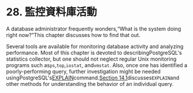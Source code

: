 # 28. 監控資料庫活動

A database administrator frequently wonders,“What is the system doing right now?”This chapter discusses how to find that out.

Several tools are available for monitoring database activity and analyzing performance. Most of this chapter is devoted to describingPostgreSQL's statistics collector, but one should not neglect regular Unix monitoring programs such as`ps`,`top`,`iostat`, and`vmstat`. Also, once one has identified a poorly-performing query, further investigation might be needed usingPostgreSQL's[EXPLAIN](https://www.postgresql.org/docs/10/static/sql-explain.html)command.[Section 14.1](https://www.postgresql.org/docs/10/static/using-explain.html)discusses`EXPLAIN`and other methods for understanding the behavior of an individual query.

